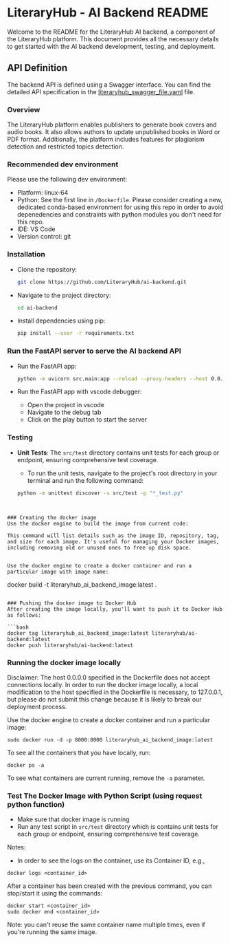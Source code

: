 # LiteraryHub - AI Backend README

Welcome to the README for the LiteraryHub AI backend, a component of the LiteraryHub platform. This document provides all the necessary details to get started with the AI backend development, testing, and deployment.

## API Definition

The backend API is defined using a Swagger interface. You can find the detailed API specification in the [literaryhub_swagger_file.yaml](./literaryhub_swagger_file.yaml) file.

### Overview

The LiteraryHub platform enables publishers to generate book covers and audio books. It also allows authors to update unpublished books in Word or PDF format. Additionally, the platform includes features for plagiarism detection and restricted topics detection.

### Recommended dev environment

Please use the following dev environment:

- Platform: linux-64
- Python: See the first line in `/Dockerfile`. Please consider creating a new,
  dedicated conda-based environment for using this repo in order to avoid depenedencies and
  constraints with python modules you don't need for this repo.
- IDE: VS Code
- Version control: git

### Installation

- Clone the repository:

  ```bash
  git clone https://github.com/LiteraryHub/ai-backend.git

  ```

- Navigate to the project directory:

  ```bash
  cd ai-backend

  ```

- Install dependencies using pip:

  ```bash
  pip install --user -r requirements.txt

  ```

### Run the FastAPI server to serve the AI backend API
- Run the FastAPI app:

  ```bash
  python -m uvicorn src.main:app --reload --proxy-headers --host 0.0.0.0 --port 8000 --log-config=config/log_conf.yaml
  ```

- Run the FastAPI app with vscode debugger:
    - Open the project in vscode
    - Navigate to the debug tab
    - Click on the play button to start the server

### Testing
- **Unit Tests**: The `src/test` directory contains unit tests for each group or endpoint, ensuring comprehensive test coverage.

  - To run the unit tests, navigate to the project's root directory in your terminal and run the following command:
  ```bash
  python -m unittest discover -s src/test -p "*_test.py"
```


### Creating the docker image
Use the docker engine to build the image from current code:

This command will list details such as the image ID, repository, tag, and size for each image. It's useful for managing your Docker images, including removing old or unused ones to free up disk space.


Use the docker engine to create a docker container and run a particular image with image name:
```
docker build -t literaryhub_ai_backend_image:latest .
```

### Pushing the docker image to Docker Hub
After creating the image locally, you'll want to push it to Docker Hub as follows:

```bash
docker tag literaryhub_ai_backend_image:latest literaryhub/ai-backend:latest
docker push literaryhub/ai-backend:latest
```

### Running the docker image locally

Disclaimer: The host 0.0.0.0 specified in the Dockerfile does not accept connections locally.
In order to run the docker image locally, a local modification to the host specified in the Dockerfile
is necessary, to 127.0.0.1, but please do not submit this change because it is likely to break our
deployment process.

Use the docker engine to create a docker container and run a particular image:
```
sudo docker run -d -p 8000:8000 literaryhub_ai_backend_image:latest
```

To see all the containers that you have locally, run:

```
docker ps -a
```

To see what containers are current running, remove the `-a` parameter.

### Test The Docker Image with Python Script (using request python function)

- Make sure that docker image is running
- Run any test script in `src/test` directory which is contains unit tests for each group or endpoint, ensuring comprehensive test coverage.


Notes: 
- In order to see the logs on the container, use its Container ID, e.g.,
```
docker logs <container_id>
```

After a container has been created with the previous command, you can stop/start it using the commands:
```
docker start <container_id>
sudo docker end <container_id>
```
Note: you can't reuse the same container name multiple times, even if you're running the same image. 